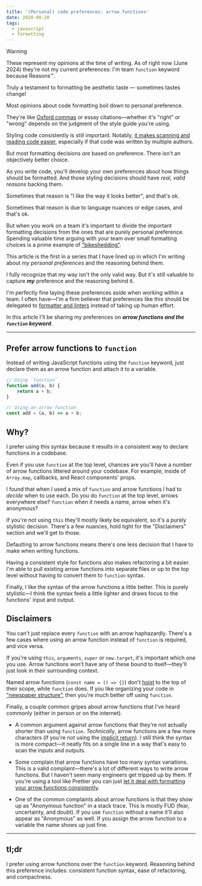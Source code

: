 ```yaml
---
title: '(Personal) code preferences: arrow functions'
date: 2020-08-20
tags:
  - javascript
  - formatting
---
```


> [!WARNING]
>
> These represent my opinions at the time of writing. As of right now (June 2024) they're not
> my current preferences: I'm team `function` keyword because Reasons™.
>
> Truly a testament to formatting be aesthetic taste — sometimes tastes change!

Most opinions about code formatting boil down to personal preference.

They're like [Oxford commas](https://www.grammarly.com/blog/what-is-the-oxford-comma-and-why-do-people-care-so-much-about-it/) or essay citations—whether it's "right" or "wrong" depends on the judgment of the style guide you're using.

Styling code consistently is still important. Notably, [it makes scanning and reading code easier](https://benjaminjohnson.me/blog/empathetic-code), especially if that code was written by multiple authors.

But most formatting decisions _are_ based on preference. There isn't an objectively better choice.

As you write code, you'll develop your own preferences about how things should be formatted. And those styling decisions should have _real, valid reasons_ backing them.

Sometimes that reason is "I like the way it looks better", and that's ok.

Sometimes that reason is due to language nuances or edge cases, and that's ok.

But when you work on a team it's important to divide the important formatting decisions from the ones that are purely personal preference. Spending valuable time arguing with your team over small formatting choices is a prime example of ["bikeshedding"](https://en.wiktionary.org/wiki/bikeshedding).

This article is the first in a series that I have lined up in which I'm writing about _my personal preferences_ and the reasoning behind them.

I fully recognize that my way isn't the only valid way. But it's still valuable to capture **_my_** preference and the reasoning behind it.

I'm perfectly fine laying these preferences aside when working within a team. I often have—I'm a firm believer that preferences like this should be delegated to [formatter and linters](https://benjaminjohnson.me/blog/giving-up-control-to-your-tools) instead of taking up human effort.

In this article I'll be sharing my preferences on **_arrow functions and the `function` keyword_**.

---

## Prefer arrow functions to `function`

Instead of writing JavaScript functions using the `function` keyword, just declare them as an arrow function and attach it to a variable.

```js
// Using `function`
function add(a, b) {
	return a + b;
}

// Using an arrow function
const add = (a, b) => a + b;
```

## Why?

I prefer using this syntax because it results in a consistent way to declare functions in a codebase.

Even if you use `function` at the top level, chances are you'll have a number of arrow functions littered around your codebase. For example, inside of `Array.map`, callbacks, and React components' props.

I found that when I used a mix of `function` and arrow functions I had to _decide_ when to use each. Do you do `function` at the top level, arrows everywhere else? `function` when it needs a name, arrow when it's anonymous?

If you're not using `this` they'll mostly likely be equivalent, so it's a purely stylistic decision. There's a few nuances, hold tight for the "Disclaimers" section and we'll get to those.

Defaulting to arrow functions means there's one less decision that I have to make when writing functions.

Having a consistent style for functions also makes refactoring a bit easier. I'm able to pull existing arrow functions into separate files or up to the top level without having to convert them to `function` syntax.

Finally, I like the syntax of the arrow functions a little better. This is purely stylistic—I think the syntax feels a little lighter and draws focus to the functions' input and output.

## Disclaimers

You can't just replace every `function` with an arrow haphazardly. There's a few cases where using an arrow function instead of `function` is required, and vice versa.

If you're using `this`, `arguments`, `super` or `new.target`, it's important which one you use. Arrow functions won't have any of these bound to itself—they'll just look in their surrounding context.

Named arrow functions (`const name = () => {}`) don't [hoist](https://scotch.io/tutorials/understanding-hoisting-in-javascript) to the top of their scope, while `function` does. If you like organizing your code in ["newspaper structure"](https://kentcdodds.com/blog/newspaper-code-structure), then you're much better off using `function`.

Finally, a couple common gripes about arrow functions that I've heard commonly (either in person or on the internet).

- A common argument against arrow functions that they're not actually shorter than using `function`. _Technically_, arrow functions are a few more characters (if you're not using the [implicit return](https://developer.mozilla.org/en-US/docs/Web/JavaScript/Reference/Functions/Arrow_functions)). I still think the syntax is more compact—it neatly fits on a single line in a way that's easy to scan the inputs and outputs.

- Some complain that arrow functions have too many syntax variations. This is a valid complaint—there's a lot of different ways to write arrow functions. But I haven't seen many engineers get tripped up by them. If you're using a tool like Prettier you can just [let it deal with formatting your arrow functions consistently](https://benjaminjohnson.me/blog/giving-up-control-to-your-tools).

- One of the common complaints about arrow functions is that they show up as "Anonymous function" in a stack trace. This is mostly FUD (fear, uncertainty, and doubt). If you use `function` without a name it'll also appear as "Anonymous" as well. If you assign the arrow function to a variable the name shows up just fine.

---

## tl;dr

I prefer using arrow functions over the `function` keyword. Reasoning behind this preference includes: consistent function syntax, ease of refactoring, and compactness.
